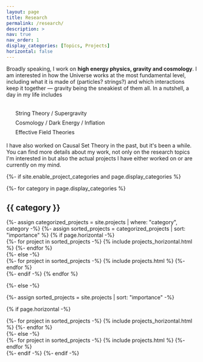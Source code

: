 ```yaml
---
layout: page
title: Research
permalink: /research/
description: >
nav: true
nav_order: 1
display_categories: [Topics, Projects]
horizontal: false
---
```


<!-- pages/projects.md -->
<div class="projects">

Broadly speaking, I work on <span style="font-weight: bold">high energy physics, gravity and cosmology</span>. I am interested in how the Universe works at the most fundamental level, including what it is made of (particles? strings?) and which interactions keep it together &mdash; gravity being the sneakiest of them all. In a nutshell, a day in my life includes
  <ul style="list-style-type:none; line-height:180%; padding-top:1em  ">
    <li>String Theory / Supergravity</li>
    <li>Cosmology / Dark Energy / Inflation</li>
    <li>Effective Field Theories</li>
  </ul>
  I have also worked on Causal Set Theory in the past, but it's been a while. You can find more details about my work, not only on the research topics I'm interested in but also the actual projects I have either worked on or are currently on my mind. 

{%- if site.enable_project_categories and page.display_categories %}
  <!-- Display categorized projects -->
  {%- for category in page.display_categories %}
  <h2 class="category">{{ category }}</h2>
  {%- assign categorized_projects = site.projects | where: "category", category -%}
  {%- assign sorted_projects = categorized_projects | sort: "importance" %}
  <!-- Generate cards for each project -->
  {% if page.horizontal -%}
  <div class="container">
    <div class="row row-cols-2">
    {%- for project in sorted_projects -%}
      {% include projects_horizontal.html %}
    {%- endfor %}
    </div>
  </div>
  {%- else -%}
  <div class="grid">
    {%- for project in sorted_projects -%}
      {% include projects.html %}
    {%- endfor %}
  </div>
  {%- endif -%}
  {% endfor %}

{%- else -%}
<!-- Display projects without categories -->
  {%- assign sorted_projects = site.projects | sort: "importance" -%}
  <!-- Generate cards for each project -->
  {% if page.horizontal -%}
  <div class="container">
    <div class="row row-cols-2">
    {%- for project in sorted_projects -%}
      {% include projects_horizontal.html %}
    {%- endfor %}
    </div>
  </div>
  {%- else -%}
  <div class="grid">
    {%- for project in sorted_projects -%}
      {% include projects.html %}
    {%- endfor %}
  </div>
  {%- endif -%}
{%- endif -%}
</div>
